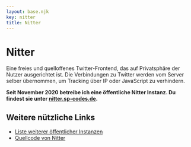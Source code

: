 ```yaml
---
layout: base.njk
key: nitter
title: Nitter
---
```

# <i class="si si-twitter"></i> Nitter

Eine freies und quelloffenes Twitter-Frontend, das auf Privatsphäre der Nutzer ausgerichtet ist. Die Verbindungen zu Twitter werden vom Server selber übernommen, um Tracking über IP oder JavaScript zu verhindern.

__Seit November 2020 betreibe ich eine öffentliche Nitter Instanz. Du findest sie unter [nitter.sp-codes.de](https://nitter.sp-codes.de/).__

## Weitere nützliche Links

* [Liste weiterer öffentlicher Instanzen](https://github.com/zedeus/nitter/wiki/Instances)
* [Quellcode von Nitter](https://github.com/zedeus/nitter)
